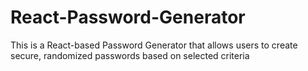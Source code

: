 # React-Password-Generator
This is a React-based Password Generator that allows users to create secure, randomized passwords based on selected criteria
